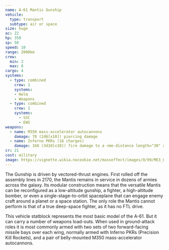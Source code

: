```yaml
---
name: A-61 Mantis Gunship
vehicle:
  type: transport
  subtype: air or space
size: huge
ac: 22
hp: 350
sp: 50
speed: 10
range: 2000km
crew:
  min: 2
  max: 8
cargo: 4
systems:
  - type: combined
    crew: 1
    systems:
    - Helm
    - Weapons
  - type: combined
    crew: 1
    systems:
      - SSC
      - EWS
weapons:
  - name: M350 mass-accelerator autocannons
    damage: 70 (2d6[x10]) piercing damage
  - name: Inferno PKRs (16 charges)
    damage: 160 (3d10[x10]) fire damage to a <me-distance length="30" adj />-radius sphere. Half damage on a successful DC 18 Dexterity saving throw.
cr: 21
cost: military
image: https://vignette.wikia.nocookie.net/masseffect/images/9/99/ME3_Gunships.png/revision/latest/scale-to-width-down/733?cb=20120412020735
---
```


The Gunship is driven by vectored-thrust engines. First rolled off the assembly lines in 2170, the Mantis remains in
service in dozens of armies across the galaxy. Its modular construction means that the versatile Mantis can be
reconfigured as a low-altitude gunship, a fighter, a high-altitude bomber, or even a single-stage-to-orbit spaceplane
that can engage enemy craft around a planet or a space station. The only role the Mantis cannot perform is that of a true
deep-space fighter, as it has no FTL drive.

This vehicle statblock represents the most basic model of the A-61. But it can carry a number of weapons load-outs. When
used in ground-attack roles it is most commonly armed with two sets of two forward-facing missile bays over each wing,
normally armed with Inferno PKRs (Precision Kill Rockets), and a pair of belly-mounted M350 mass-accelerator autocannons.
